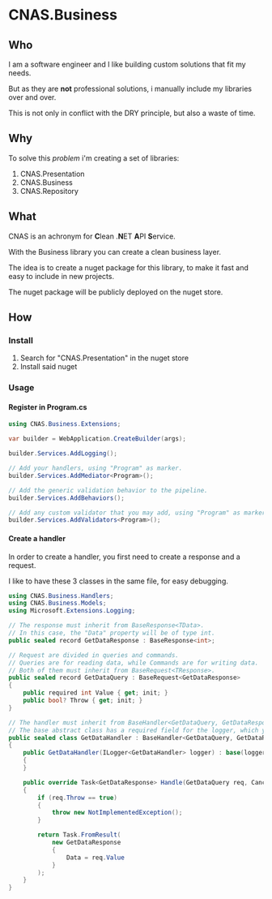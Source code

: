 # CNAS.Business

## Who
I am a software engineer and I like building custom solutions that fit my needs.

But as they are **not** professional solutions, i manually include my libraries over and over.

This is not only in conflict with the DRY principle, but also a waste of time.

## Why
To solve this *problem* i'm creating a set of libraries:
1. CNAS.Presentation
2. CNAS.Business
3. CNAS.Repository

## What
CNAS is an achronym for **C**lean .**N**ET **A**PI **S**ervice.

With the Business library you can create a clean business layer.

The idea is to create a nuget package for this library, to make it fast and easy to include in new projects.

The nuget package will be publicly deployed on the nuget store.

## How

### Install
1. Search for "CNAS.Presentation" in the nuget store
2. Install said nuget

### Usage

#### Register in Program.cs

``` c#
using CNAS.Business.Extensions;

var builder = WebApplication.CreateBuilder(args);

builder.Services.AddLogging();

// Add your handlers, using "Program" as marker.
builder.Services.AddMediator<Program>();

// Add the generic validation behavior to the pipeline.
builder.Services.AddBehaviors();

// Add any custom validator that you may add, using "Program" as marker.
builder.Services.AddValidators<Program>();
```

#### Create a handler

In order to create a handler, you first need to create a response and a request.

I like to have these 3 classes in the same file, for easy debugging.



``` c#
using CNAS.Business.Handlers;
using CNAS.Business.Models;
using Microsoft.Extensions.Logging;

// The response must inherit from BaseResponse<TData>.
// In this case, the "Data" property will be of type int.
public sealed record GetDataResponse : BaseResponse<int>;

// Request are divided in queries and commands. 
// Queries are for reading data, while Commands are for writing data.
// Both of them must inherit from BaseRequest<TResponse>.
public sealed record GetDataQuery : BaseRequest<GetDataResponse>
{
    public required int Value { get; init; }
    public bool? Throw { get; init; }
}

// The handler must inherit from BaseHandler<GetDataQuery, GetDataResponse>.
// The base abstract class has a required field for the logger, which you must inject.
public sealed class GetDataHandler : BaseHandler<GetDataQuery, GetDataResponse>
{
    public GetDataHandler(ILogger<GetDataHandler> logger) : base(logger)
    {
    }

    public override Task<GetDataResponse> Handle(GetDataQuery req, CancellationToken ct)
    {
        if (req.Throw == true)
        {
            throw new NotImplementedException();
        }

        return Task.FromResult(
            new GetDataResponse
            {
                Data = req.Value
            }
        );
    }
}
```